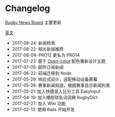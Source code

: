 # Changelog

[Rugby News Board](http://www.rugbynews.space/) 主要更新

[英文](README.md)

* 2017-08-24: 新闻检索
* 2017-08-22: 相关新闻推荐
* 2017-08-04: PRO12 更名为 PRO14
* 2017-07-23: 基于 [Open-color](https://yeun.github.io/open-color/) 配色重新设计主题
* 2017-07-05: 邮件订阅新闻
* 2017-06-22: 前端迁移到 Node
* 2017-05-29: 响应式设计，适配移动设备屏幕
* 2017-05-28: 赛事新闻频道，根据赛事显示新闻列表
* 2017-05-21: 加入快捷录入比分工具 EasyInput
* 2017-04-10: 加入橄榄球名词词典 RugbyDict
* 2017-02-27: 加入 Wiki 功能
* 2017-02-13: 使用 Rails 开始开发
